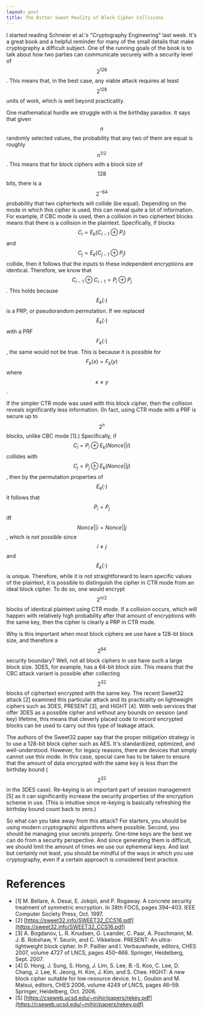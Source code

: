 ```yaml
---
layout: post
title: The Bitter Sweet Reality of Block Cipher Collisions
---
```


I started reading Schneier et al.'s "Cryptography Engineering" last week. It's a great book
and a helpful reminder for many of the small details that make cryptography a difficult subject.
One of the running goals of the book is to talk about how two parties can communicate securely
with a security level of $$2^{128}$$. This means that, in the best case, any viable attack requires
at least $$2^{128}$$ units of work, which is well beyond practicality. 

One mathematical hurdle we struggle with is the birthday paradox. It says that given $$n$$ randomly
selected values, the probability that any two of them are equal is roughly $$n^{1/2}$$. This means that
for block ciphers with a block size of $$128$$ bits, there is a $$2^{-64}$$ probability that two ciphertexts
will collide (be equal). Depending on the mode in which this cipher is used, this can reveal quite a lot
of information. For example, if CBC mode is used, then a collision in two ciphertext blocks means that there
is a collision in the plaintext. Specifically, if blocks $$C_i = E_k(C_{i - 1} \oplus P_i)$$ and $$C_j = E_k(C_{j-1} \oplus P_j)$$
collide, then it follows that the inputs to these independent encryptions are identical. Therefore,
we know that $$C_{i-1} \oplus C_{i-1} = P_i \oplus P_j$$. This holds because $$E_k(\cdot)$$ is a 
PRP, or pseudorandom permutation. If we replaced $$E_k(\cdot)$$ with a PRF $$F_k(\cdot)$$, the same
would not be true. This is because it is possible for $$F_k(x) = F_k(y)$$ where $$x \not= y$$.

If the simpler CTR mode was used with this block cipher, then the collision reveals significantly
less information. (In fact, using CTR mode with a PRF is secure up to $$2^n$$ blocks, unlike CBC mode [1].)
Specifically, if $$C_i = P_i \oplus E_k(Nonce || i)$$ collides with 
$$C_j = P_j \oplus E_k(Nonce || j)$$, then by the permutation properties of $$E_k(\cdot)$$ it
follows that $$P_i = P_j$$ iff $$Nonce || i = Nonce || j$$, which is not possible since 
$$i \not= j$$ and $$E_k(\cdot)$$ is unique. Therefore, while it is not straightforward to
learn specific values of the plaintext, it is possible to distinguish the cipher in CTR mode from an 
ideal block cipher. To do so, one would encrypt $$2^{n/2}$$ blocks of identical plaintext
using CTR mode. If a collision occurs, which will happen with relatively high probability 
after that amount of encryptions with the same key, then the cipher is clearly a PRP in CTR
mode. 

Why is this important when most block ciphers we use have a 128-bt block size, and therefore
a $$2^{64}$$ security boundary? Well, not all block ciphers in use have such a large block size.
3DES, for example, has a 64-bit block size. This means that the CBC attack variant is possible
after collecting $$2^{32}$$ blocks of ciphertext encrypted with the same key. The recent
Sweet32 attack [2] examined this particular attack and its practicality on lightweight
ciphers such as 3DES, PRESENT [3], and HIGHT [4]. With web services that offer 3DES as a possible
cipher and without any bounds on session (and key) lifetime, this means that cleverly placed
code to record encrypted blocks can be used to carry out this type of leakage attack. 

The authors of the Sweet32 paper say that the proper mitigation strategy is to use a 128-bit
block cipher such as AES. It's standardized, optimized, and well-understood. However,
for legacy reasons, there are devices that simply cannot use this mode. In this case,
special care has to be taken to ensure that the amount of data encrypted with the same
key is less than the birthday bound ($$2^{32}$$ in the 3DES case). Re-keying is an important
part of session management [5] as it can significantly increase the security properties
of the encryption scheme in use. (This is intuitive since re-keying is basically refreshing
the birthday bound count back to zero.) 

So what can you take away from this attack? For starters, you should be using modern cryptographic
algorithms where possible. Second, you should be managing your secrets properly. One-time keys
are the best we can do from a security perspective. And since generating them is difficult, we should
limit the amount of times we use our ephemeral keys. And last but certainly not least, you should
be mindful of the ways in which you use cryptography, even if a certain approach is considered
best practice.

# References

- [1] M. Bellare, A. Desai, E. Jokipii, and P. Rogaway. A concrete security treatment of symmetric encryption. In 38th FOCS, pages 394–403. IEEE Computer Society Press, Oct. 1997.
- [2] [https://sweet32.info/SWEET32_CCS16.pdf](https://sweet32.info/SWEET32_CCS16.pdf)
- [3] A. Bogdanov, L. R. Knudsen, G. Leander, C. Paar, A. Poschmann, M. J. B. Robshaw, Y. Seurin, and C. Vikkelsoe. PRESENT: An ultra-lightweight block cipher. In P. Paillier and I. Verbauwhede, editors, CHES 2007, volume 4727 of LNCS, pages 450–466. Springer, Heidelberg, Sept. 2007.
- [4] D. Hong, J. Sung, S. Hong, J. Lim, S. Lee, B.-S. Koo, C. Lee, D. Chang, J. Lee, K. Jeong, H. Kim, J. Kim, and S. Chee. HIGHT: A new block cipher suitable for low-resource device. In L. Goubin and M. Matsui, editors, CHES 2006, volume 4249 of LNCS, pages 46–59. Springer, Heidelberg, Oct. 2006.
- [5] [https://cseweb.ucsd.edu/~mihir/papers/rekey.pdf](https://cseweb.ucsd.edu/~mihir/papers/rekey.pdf)
